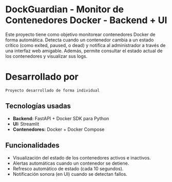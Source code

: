# DockGuardian -  Monitor de Contenedores Docker - Backend + UI

Este proyecto tiene como objetivo monitorear contenedores Docker de forma automática. 
Detecta cuando un contenedor cambia a un estado crítico (como exited, paused, o dead) 
y notifica al administrador a través de una interfaz web amigable. 
Además, permite consultar el estado actual de los contenedores y visualizar sus logs.


#  Desarrollado por 

    Proyecto desarrollado de forma individual


## Tecnologías usadas

- **Backend:** FastAPI + Docker SDK para Python  
- **UI:** Streamlit  
- **Contenedores:** Docker + Docker Compose  


## Funcionalidades

- Visualización del estado de los contenedores activos e inactivos.
- Alertas automáticas cuando un contenedor se detiene. 
- Refresco automático de estado (cada 10 segundos). 
- Notificación sonora (en UI) cuando se detectan fallos.



